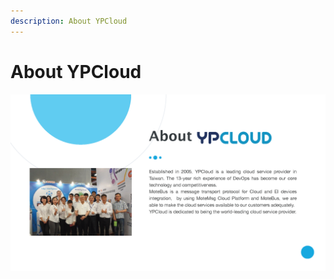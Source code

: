 ```yaml
---
description: About YPCloud
---
```


# About YPCloud

![](.gitbook/assets/ultranetv1.2_page_37.png)


